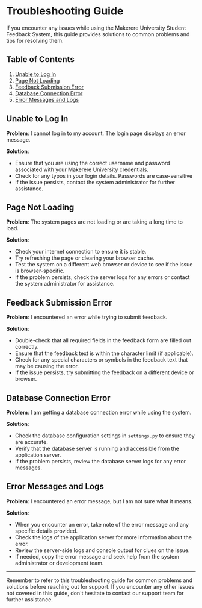 # Troubleshooting Guide

If you encounter any issues while using the Makerere University Student Feedback System, this guide provides solutions to common problems and tips for resolving them.

## Table of Contents

1. [Unable to Log In](#unable-to-log-in)
2. [Page Not Loading](#page-not-loading)
3. [Feedback Submission Error](#feedback-submission-error)
4. [Database Connection Error](#database-connection-error)
5. [Error Messages and Logs](#error-messages-and-logs)

## Unable to Log In

**Problem**: I cannot log in to my account. The login page displays an error message.

**Solution**:
- Ensure that you are using the correct username and password associated with your Makerere University credentials.
- Check for any typos in your login details. Passwords are case-sensitive
- If the issue persists, contact the system administrator for further assistance.

## Page Not Loading

**Problem**: The system pages are not loading or are taking a long time to load.

**Solution**:
- Check your internet connection to ensure it is stable.
- Try refreshing the page or clearing your browser cache.
- Test the system on a different web browser or device to see if the issue is browser-specific.
- If the problem persists, check the server logs for any errors or contact the system administrator for assistance.

## Feedback Submission Error

**Problem**: I encountered an error while trying to submit feedback.

**Solution**:
- Double-check that all required fields in the feedback form are filled out correctly.
- Ensure that the feedback text is within the character limit (if applicable).
- Check for any special characters or symbols in the feedback text that may be causing the error.
- If the issue persists, try submitting the feedback on a different device or browser.

## Database Connection Error

**Problem**: I am getting a database connection error while using the system.

**Solution**:
- Check the database configuration settings in `settings.py` to ensure they are accurate.
- Verify that the database server is running and accessible from the application server.
- If the problem persists, review the database server logs for any error messages.

## Error Messages and Logs

**Problem**: I encountered an error message, but I am not sure what it means.

**Solution**:
- When you encounter an error, take note of the error message and any specific details provided.
- Check the logs of the application server for more information about the error.
- Review the server-side logs and console output for clues on the issue.
- If needed, copy the error message and seek help from the system administrator or development team.

---

Remember to refer to this troubleshooting guide for common problems and solutions before reaching out for support. If you encounter any other issues not covered in this guide, don't hesitate to contact our support team for further assistance.
